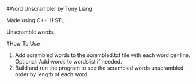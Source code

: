 #Word Unscrambler by Tony Liang

Made using C++ 11 STL.

Unscramble words.

#How To Use

1. Add scrambled words to the scrambled.txt file with each word per line. Optional: Add words to wordslist if needed.
2. Build and run the program to see the scrambled words unscrambled order by length of each word.
